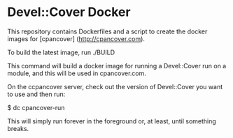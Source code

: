 Devel::Cover Docker
===================

This repository contains Dockerfiles and a script to create the docker images
for [cpancover] (http://cpancover.com).

To build the latest image, run ./BUILD

This command will build a docker image for running a Devel::Cover run on a
module, and this will be used in cpancover.com.

On the ccpancover server, check out the version of Devel::Cover you want to use
and then run:

  $ dc cpancover-run

This will simply run forever in the foreground or, at least, until something
breaks.
